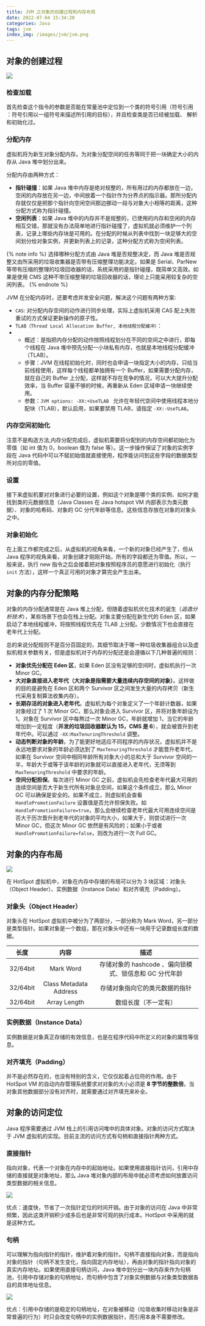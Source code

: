 ```yaml
---
title: JVM 之对象的创建过程和内存布局
date: 2022-07-04 15:34:20
categories: Java
tags: jvm
index_img: /images/jvm/jvm.png
---
```


## 对象的创建过程

![](/images/jvm/jvm-object-memory-01.png)

### 检查加载

首先检查这个指令的参数是否能在常量池中定位到一个类的符号引用（符号引用 ：符号引用以一组符号来描述所引用的目标），并且检查类是否已经被加载、 解析和初始化过。

### 分配内存

虚拟机将为新生对象分配内存。为对象分配空间的任务等同于把一块确定大小的内存从 Java 堆中划分出来。

分配内存由两种方式：

- **指针碰撞**：如果 Java 堆中内存是绝对规整的，所有用过的内存都放在一边，空闲的内存放在另一边，中间放着一个指针作为分界点的指示器。那所分配内存就仅仅是把那个指针向空闲空间那边挪动一段与对象大小相等的距离，这种分配方式称为指针碰撞。
- **空闲列表**：如果 Java 堆中的内存并不是规整的，已使用的内存和空闲的内存相互交错，那就没有办法简单地进行指针碰撞了，虚拟机就必须维护一个列表，记录上哪些内存块是可用的。在分配的时候从列表中找到一块足够大的空间划分给对象实例，并更新列表上的记录，这种分配方式称为空闲列表。

{% note info %}
选择哪种分配方式由 Java 堆是否规整决定，而 Java 堆是否规整又由所采用的垃圾收集器是否带有压缩整理功能决定。如果是 Serial、ParNew 等带有压缩的整理的垃圾回收器的话，系统采用的是指针碰撞，既简单又高效。如果是使用 CMS 这种不带压缩整理的垃圾回收器的话，理论上只能采用较复杂的空闲列表。
{% endnote %}

JVM 在分配内存时，还要考虑并发安全问题，解决这个问题有两种方案:

- `CAS`: 对分配内存空间的动作进行同步处理，实际上虚拟机采用 CAS 配上失败重试的方式保证更新操作的原子性。
- `TLAB（Thread Local Allocation Buffer, 本地线程分配缓冲）`：
- - 概述：是指把内存分配的动作按照线程划分在不同的空间之中进行，即每个线程在 Java 堆中预先分配一小块私有内存，也就是本地线程分配缓冲（TLAB）。
  - 步骤：JVM 在线程初始化时，同时也会申请一块指定大小的内存，只给当前线程使用，这样每个线程都单独拥有一个 Buffer，如果需要分配内存，就在自己的 Buffer 上分配，这样就不存在竞争的情况，可以大大提升分配效率，当 Buffer 容量不够的时候，再重新从 Eden 区域申请一块继续使用。
  - 参数：`JVM options: -XX:+UseTLAB ` 允许在年轻代空间中使用线程本地分配块（TLAB），默认启用，如果要禁用 TLAB，请指定 `-XX:-UseTLAB`。

### 内存空间初始化

注意不是构造方法,内存分配完成后，虚拟机需要将分配到的内存空间都初始化为零值（如 int 值为 0，boolean 值为 false 等）。这一步操作保证了对象的实例字段在 Java 代码中可以不赋初始值就直接使用，程序能访问到这些字段的数据类型所对应的零值。

### 设置

接下来虚拟机要对对象进行必要的设置，例如这个对象是哪个类的实例、如何才能找到类的元数据信息（Java Classes 在 Java hotspot VM 内部表示为类元数据）、对象的哈希码、对象的 GC 分代年龄等信息。这些信息存放在对象的对象头之中。

### 对象初始化

在上面工作都完成之后，从虚拟机的视角来看，一个新的对象已经产生了，但从 Java 程序的视角来看，对象创建才刚刚开始，所有的字段都还为零值。所以，一般来说，执行 new 指令之后会接着把对象按照程序员的意愿进行初始化（执行 `init` 方法），这样一个真正可用的对象才算完全产生出来。

## 对象的内存分配策略

对象的内存分配通常是在 Java 堆上分配，但随着虚拟机优化技术的诞生（_逃逸分析技术_），某些场景下也会在栈上分配。对象主要分配在新生代的 Eden 区，如果启动了本地线程缓冲，将按照线程优先在 TLAB 上分配。少数情况下也会直接在老年代上分配。

总的来说分配规则不是百分百固定的，其细节取决于哪一种垃圾收集器组合以及虚拟机相关参数有关，但是虚拟机对于内存的分配还是会遵循以下几种普遍的规则：

- **对象优先分配在 Eden 区**，如果 Eden 区没有足够的空间时，虚拟机执行一次 Minor GC。
- **大对象直接进入老年代（大对象是指需要大量连续内存空间的对象）**。这样做的目的是避免在 Eden 区和两个 Survivor 区之间发生大量的内存拷贝（新生代采用复制算法收集内存）。
- **长期存活的对象进入老年代**。虚拟机为每个对象定义了一个年龄计数器，如果对象经过了 1 次 Minor GC，那么对象会进入 Survivor 区，并将对象年龄设为 1。对象在 Survivor 区中每熬过一次 Minor GC，年龄就增加 1，当它的年龄增加到一定程度（**并发的垃圾回收器默认为 15，CMS 是 6**），就会被晋升到老年代中。可以通过 `-XX:MaxTenuringThreshold` 调整。
- **动态判断对象的年龄**。为了能更好地适应不同程序的内存状况，虚拟机并不是永远地要求对象的年龄必须达到了 `MaxTenuringThreshold` 才能晋升老年代，如果在 Survivor 空间中相同年龄所有对象大小的总和大于 Survivor 空间的一半，年龄大于或等于该年龄的对象就可以直接进入老年代，无须等到 `MaxTenuringThreshold` 中要求的年龄。
- **空间分配担保**。每次进行 Minor GC 之前，虚拟机会先检查老年代最大可用的连续空间是否大于新生代所有对象总空间，如果这个条件成立，那么 Minor GC 可以确保是安全的。如果不成立，则虚拟机会查看 `HandlePromotionFailure` 设置值是否允许担保失败。如 `HandlePromotionFailure=true`，那么会继续检查老年代最大可用连续空间是否大于历次晋升到老年代的对象的平均大小，如果大于，则尝试进行一次 Minor GC，但这次 Minor GC 依然是有风险的；如果小于或者 `HandlePromotionFailure=false`，则改为进行一次 Full GC。

## 对象的内存布局

![](/images/jvm/jvm-object-memory-02.png)

在 HotSpot 虚拟机中，对象在内存中存储的布局可以分为 3 块区域：对象头（Object Header）、实例数据（Instance Data）和对齐填充（Padding）。

### 对象头（Object Header）

对象头在 HotSpot 虚拟机中被分为了两部分，一部分称为 Mark Word，另一部分是类型指针。如果对象是一个数组，那在对象头中还有一块用于记录数组长度的数据。

|   长度   |          内容          |                          描述                          |
| :------: | :--------------------: | :----------------------------------------------------: |
| 32/64bit |       Mark Word        | 存储对象的 hashcode 、偏向锁模式、锁信息和 GC 分代年龄 |
| 32/64bit | Class Metadata Address |             存储对象指向它的类元数据的指针             |
| 32/64bit |      Array Length      |                  数组长度（不一定有）                  |

### 实例数据（Instance Data）

实例数据是对象真正存储的有效信息，也是在程序代码中所定义的对象的属性等信息。

### 对齐填充（Padding）

并不是必然存在的，也没有特别的含义，它仅仅起着占位符的作用。由于 HotSpot VM 的自动内存管理系统要求对对象的大小必须是 **8 字节的整数倍**，当对象其他数据部分没有对齐时，就需要通过对齐填充来补全。

## 对象的访问定位

Java 程序需要通过 JVM 栈上的引用访问堆中的具体对象。对象的访问方式取决于 JVM 虚拟机的实现。目前主流的访问方式有句柄和直接指针两种方式。

### 直接指针

指向对象，代表一个对象在内存中的起始地址。如果使用直接指针访问，引用中存储的直接就是对象地址，那么 Java 堆对象内部的布局中就必须考虑如何放置访问类型数据的相关信息。

![](/images/jvm/jvm-object-memory-03.png)

优点：速度快，节省了一次指针定位的时间开销。由于对象的访问在 Java 中非常频繁，因此这类开销积少成多后也是非常可观的执行成本。HotSpot 中采用的就是这种方式。

### 句柄

可以理解为指向指针的指针，维护着对象的指针。句柄不直接指向对象，而是指向对象的指针（句柄不发生变化，指向固定内存地址），再由对象的指针指向对象的真实内存地址。如果使用直接句柄访问，Java 堆中划分出一块内存来作为句柄池，引用中存储对象的句柄地址，而句柄中包含了对象实例数据与对象类型数据各自的具体地址信息。

![](/images/jvm/jvm-object-memory-04.png)

优点：引用中存储的是稳定的句柄地址，在对象被移动（垃圾收集时移动对象是非常普遍的行为）时只会改变句柄中的实例数据指针，而引用本身不需要修改。
